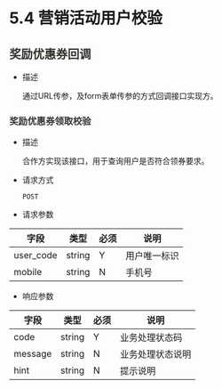 # 5.4 营销活动用户校验

## <a name="callback"><font color="#33333">奖励优惠券回调</font></a>

* 描述

  通过URL传参，及form表单传参的⽅式回调接⼝实现⽅。

### <a name="callback_precheck"><font color="#33333">奖励优惠券领取校验</font></a>

* 描述

  合作⽅实现该接⼝，⽤于查询⽤户是否符合领券要求。

* 请求⽅式

  ``` POST ```

* 请求参数

| 字段      | 类型   | 必须 | 说明         |
| --------- | ------ | ---- | ------------ |
| user_code | string | Y    | ⽤户唯⼀标识 |
| mobile    | string | N    | ⼿机号       |

* 响应参数

| 字段    | 类型   | 必须 | 说明             |
| ------- | ------ | ---- | ---------------- |
| code    | string | Y    | 业务处理状态码   |
| message | string | N    | 业务处理状态说明 |
| hint    | string | N    | 提示说明         |
